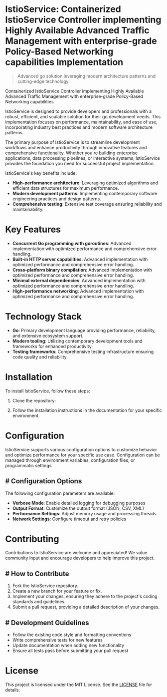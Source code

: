 <!-- fallback_IstioService_20251001230526_42026 -->

# IstioService: Containerized IstioService Controller implementing Highly Available Advanced Traffic Management with enterprise-grade Policy-Based Networking capabilities Implementation
> Advanced go solution leveraging modern architecture patterns and cutting-edge technology.

Containerized IstioService Controller implementing Highly Available Advanced Traffic Management with enterprise-grade Policy-Based Networking capabilities.

IstioService is designed to provide developers and professionals with a robust, efficient, and scalable solution for their go development needs. This implementation focuses on performance, maintainability, and ease of use, incorporating industry best practices and modern software architecture patterns.

The primary purpose of IstioService is to streamline development workflows and enhance productivity through innovative features and comprehensive functionality. Whether you're building enterprise applications, data processing pipelines, or interactive systems, IstioService provides the foundation you need for successful project implementation.

IstioService's key benefits include:

* **High-performance architecture**: Leveraging optimized algorithms and efficient data structures for maximum performance.
* **Modern development patterns**: Implementing contemporary software engineering practices and design patterns.
* **Comprehensive testing**: Extensive test coverage ensuring reliability and maintainability.

# Key Features

* **Concurrent Go programming with goroutines**: Advanced implementation with optimized performance and comprehensive error handling.
* **Built-in HTTP server capabilities**: Advanced implementation with optimized performance and comprehensive error handling.
* **Cross-platform binary compilation**: Advanced implementation with optimized performance and comprehensive error handling.
* **Minimal external dependencies**: Advanced implementation with optimized performance and comprehensive error handling.
* **High-performance networking**: Advanced implementation with optimized performance and comprehensive error handling.

# Technology Stack

* **Go**: Primary development language providing performance, reliability, and extensive ecosystem support.
* **Modern tooling**: Utilizing contemporary development tools and frameworks for enhanced productivity.
* **Testing frameworks**: Comprehensive testing infrastructure ensuring code quality and reliability.

# Installation

To install IstioService, follow these steps:

1. Clone the repository:


2. Follow the installation instructions in the documentation for your specific environment.

# Configuration

IstioService supports various configuration options to customize behavior and optimize performance for your specific use case. Configuration can be managed through environment variables, configuration files, or programmatic settings.

## # Configuration Options

The following configuration parameters are available:

* **Verbose Mode**: Enable detailed logging for debugging purposes
* **Output Format**: Customize the output format (JSON, CSV, XML)
* **Performance Settings**: Adjust memory usage and processing threads
* **Network Settings**: Configure timeout and retry policies

# Contributing

Contributions to IstioService are welcome and appreciated! We value community input and encourage developers to help improve this project.

## # How to Contribute

1. Fork the IstioService repository.
2. Create a new branch for your feature or fix.
3. Implement your changes, ensuring they adhere to the project's coding standards and guidelines.
4. Submit a pull request, providing a detailed description of your changes.

## # Development Guidelines

* Follow the existing code style and formatting conventions
* Write comprehensive tests for new features
* Update documentation when adding new functionality
* Ensure all tests pass before submitting your pull request

# License

This project is licensed under the MIT License. See the [LICENSE](https://github.com/Willysc10/IstioService/blob/main/LICENSE) file for details.
